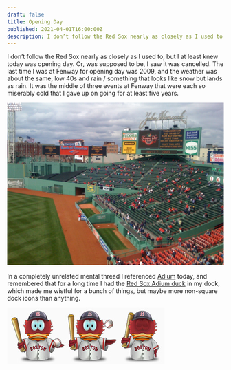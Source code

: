 ```yaml
---
draft: false
title: Opening Day
published: 2021-04-01T16:00:00Z
description: I don’t follow the Red Sox nearly as closely as I used to, but I at least knew today was opening day.  Or, was supposed to be, I saw it was cancelled. The last time I was at Fenway for opening day was 2009, and the weather was about the same, low 40s and rain / something that looks like snow but lands as rain. It was the middle of three events at Fenway that were each so miserably cold that I gave up on going for at least five years.
---
```

I don’t follow the Red Sox nearly as closely as I used to, but I at least knew today was opening day.  Or, was supposed to be, I saw it was cancelled. The last time I was at Fenway for opening day was 2009, and the weather was about the same, low 40s and rain / something that looks like snow but lands as rain. It was the middle of three events at Fenway that were each so miserably cold that I gave up on going for at least five years.

![Fenway Park on Opening Day, 2009](../images/2021/04/opening-day.JPG)

In a completely unrelated mental thread I referenced [Adium](https://adium.im) today, and remembered that for a long time I had the [Red Sox Adium duck](https://www.adiumxtras.com/index.php?a=xtras&xtra_id=1052) in my dock, which made me wistful for a bunch of things, but maybe more non-square dock icons than anything.

![The Adium duck icon dressed as a Red Sox player](../images/2021/04/red_sox_duck_dock_icons_5701052_img_1237.jpg)